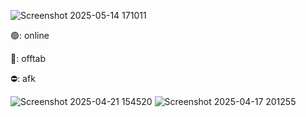 
![Screenshot 2025-05-14 171011](https://github.com/user-attachments/assets/79be12db-2fa6-44ca-9953-586d3c324204)

🟢: online

🌙: offtab 

⛔: afk 

![Screenshot 2025-04-21 154520](https://github.com/user-attachments/assets/b9c32068-5cf2-45cd-9c50-32387bbb63d4) 
![Screenshot 2025-04-17 201255](https://github.com/user-attachments/assets/9188d218-ad24-4e37-8306-8e780869dae7)
